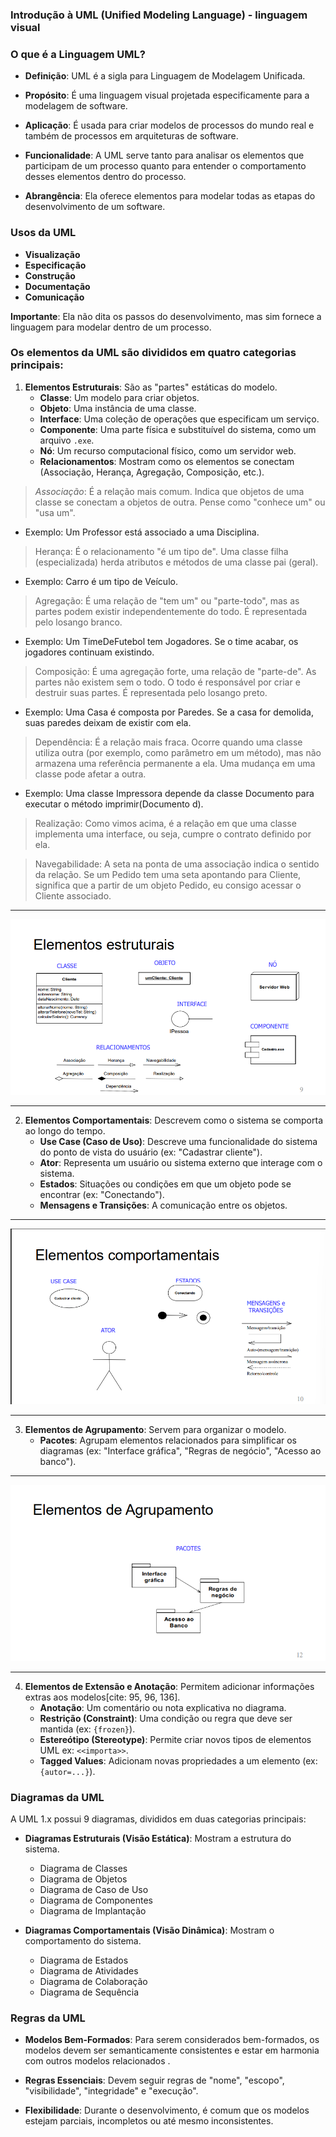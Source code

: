 ### **Introdução à UML (Unified Modeling Language) - linguagem visual**
### **O que é a Linguagem UML?** 
* **Definição**: UML é a sigla para Linguagem de Modelagem Unificada.

* **Propósito**: É uma linguagem visual projetada especificamente para a modelagem de software.

* **Aplicação**: É usada para criar modelos de processos do mundo real e também de processos em arquiteturas de software.

* **Funcionalidade**: A UML serve tanto para analisar os elementos que participam de um processo quanto para entender o comportamento desses elementos dentro do processo.

* **Abrangência**: Ela oferece elementos para modelar todas as etapas do desenvolvimento de um software.


### **Usos da UML**
* **Visualização**
* **Especificação**
* **Construção**
* **Documentação**
* **Comunicação**

**Importante**: Ela não dita os passos do desenvolvimento, mas sim fornece a linguagem para modelar dentro de um processo.


### Os elementos da UML são divididos em quatro categorias principais:

1.  **Elementos Estruturais**: São as "partes" estáticas do modelo.
    * **Classe**: Um modelo para criar objetos.
    * **Objeto**: Uma instância de uma classe.
    * **Interface**: Uma coleção de operações que especificam um serviço.
    * **Componente**: Uma parte física e substituível do sistema, como um arquivo `.exe`.
    * **Nó**: Um recurso computacional físico, como um servidor web.
    * **Relacionamentos**: Mostram como os elementos se conectam (Associação, Herança, Agregação, Composição, etc.).

> *Associação*: É a relação mais comum. Indica que objetos de uma classe se conectam a objetos de outra. Pense como "conhece um" ou "usa um".
- Exemplo: Um Professor está associado a uma Disciplina.

> Herança: É o relacionamento "é um tipo de". Uma classe filha (especializada) herda atributos e métodos de uma classe pai (geral).
- Exemplo: Carro é um tipo de Veículo.

> Agregação: É uma relação de "tem um" ou "parte-todo", mas as partes podem existir independentemente do todo. É representada pelo losango branco.
- Exemplo: Um TimeDeFutebol tem Jogadores. Se o time acabar, os jogadores continuam existindo.

> Composição: É uma agregação forte, uma relação de "parte-de". As partes não existem sem o todo. O todo é responsável por criar e destruir suas partes. É representada pelo losango preto.
- Exemplo: Uma Casa é composta por Paredes. Se a casa for demolida, suas paredes deixam de existir com ela.

> Dependência: É a relação mais fraca. Ocorre quando uma classe utiliza outra (por exemplo, como parâmetro em um método), mas não armazena uma referência permanente a ela. Uma mudança em uma classe pode afetar a outra.
- Exemplo: Uma classe Impressora depende da classe Documento para executar o método imprimir(Documento d).

> Realização: Como vimos acima, é a relação em que uma classe implementa uma interface, ou seja, cumpre o contrato definido por ela.

> Navegabilidade: A seta na ponta de uma associação indica o sentido da relação. Se um Pedido tem uma seta apontando para Cliente, significa que a partir de um objeto Pedido, eu consigo acessar o Cliente associado.
---
![](image/image12.png)

---

2.  **Elementos Comportamentais**: Descrevem como o sistema se comporta ao longo do tempo.
    * **Use Case (Caso de Uso)**: Descreve uma funcionalidade do sistema do ponto de vista do usuário (ex: "Cadastrar cliente").
    * **Ator**: Representa um usuário ou sistema externo que interage com o sistema.
    * **Estados**: Situações ou condições em que um objeto pode se encontrar (ex: "Conectando").
    * **Mensagens e Transições**: A comunicação entre os objetos.
---
![](image/image13.png)

---
3.  **Elementos de Agrupamento**: Servem para organizar o modelo.
    * **Pacotes**: Agrupam elementos relacionados para simplificar os diagramas (ex: "Interface gráfica", "Regras de negócio", "Acesso ao banco").
---
![](image/image15.png)

---



4.  **Elementos de Extensão e Anotação**: Permitem adicionar informações extras aos modelos[cite: 95, 96, 136].
    * **Anotação**: Um comentário ou nota explicativa no diagrama.
    * **Restrição (Constraint)**: Uma condição ou regra que deve ser mantida (ex: `{frozen}`).
    * **Estereótipo (Stereotype)**: Permite criar novos tipos de elementos UML ex: `<<importa>>`.
    * **Tagged Values**: Adicionam novas propriedades a um elemento (ex: `{autor=...}`).

### **Diagramas da UML**

A UML 1.x possui 9 diagramas, divididos em duas categorias principais:

* **Diagramas Estruturais (Visão Estática)**: Mostram a estrutura do sistema.
    * Diagrama de Classes 
    * Diagrama de Objetos 
    * Diagrama de Caso de Uso 
    * Diagrama de Componentes 
    * Diagrama de Implantação 

* **Diagramas Comportamentais (Visão Dinâmica)**: Mostram o comportamento do sistema.
    * Diagrama de Estados 
    * Diagrama de Atividades 
    * Diagrama de Colaboração 
    * Diagrama de Sequência 


### **Regras da UML**

* **Modelos Bem-Formados**: Para serem considerados bem-formados, os modelos devem ser semanticamente consistentes e estar em harmonia com outros modelos relacionados
.
* **Regras Essenciais**: Devem seguir regras de "nome", "escopo", "visibilidade", "integridade" e "execução".

* **Flexibilidade**: Durante o desenvolvimento, é comum que os modelos estejam parciais, incompletos ou até mesmo inconsistentes.